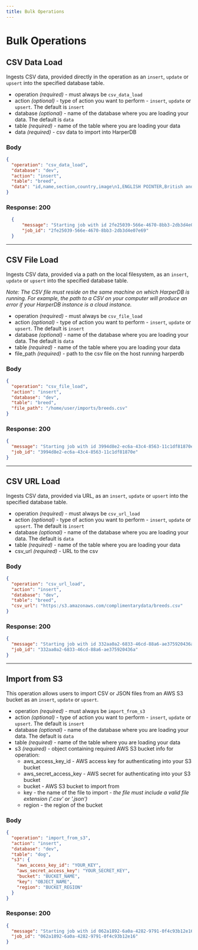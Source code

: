 ```yaml
---
title: Bulk Operations
---
```


# Bulk Operations

## CSV Data Load
Ingests CSV data, provided directly in the operation as an `insert`, `update` or `upsert` into the specified database table.

* operation _(required)_ - must always be `csv_data_load`
* action _(optional)_ - type of action you want to perform - `insert`, `update` or `upsert`. The default is `insert`
* database _(optional)_ - name of the database where you are loading your data. The default is `data`
* table _(required)_ - name of the table where you are loading your data
* data _(required)_ - csv data to import into HarperDB

### Body
```json
{
  "operation": "csv_data_load",
  "database": "dev",
  "action": "insert",
  "table": "breed",
  "data": "id,name,section,country,image\n1,ENGLISH POINTER,British and Irish Pointers and Setters,GREAT BRITAIN,http:/www.fci.be/Nomenclature/Illustrations/001g07.jpg\n2,ENGLISH SETTER,British and Irish Pointers and Setters,GREAT BRITAIN,http:/www.fci.be/Nomenclature/Illustrations/002g07.jpg\n3,KERRY BLUE TERRIER,Large and medium sized Terriers,IRELAND,\n"
}
```

### Response: 200
```json
  {
      "message": "Starting job with id 2fe25039-566e-4670-8bb3-2db3d4e07e69",
      "job_id": "2fe25039-566e-4670-8bb3-2db3d4e07e69"
  }
```

---

## CSV File Load
Ingests CSV data, provided via a path on the local filesystem, as an `insert`, `update` or `upsert` into the specified database table. 

_Note: The CSV file must reside on the same machine on which HarperDB is running. For example, the path to a CSV on your computer will produce an error if your HarperDB instance is a cloud instance._

* operation _(required)_ - must always be `csv_file_load`
* action _(optional)_ - type of action you want to perform - `insert`, `update` or `upsert`. The default is `insert`
* database _(optional)_ - name of the database where you are loading your data. The default is `data`
* table _(required)_ - name of the table where you are loading your data
* file_path _(required)_ - path to the csv file on the host running harperdb

### Body
```json
{
  "operation": "csv_file_load",
  "action": "insert",
  "database": "dev",
  "table": "breed",
  "file_path": "/home/user/imports/breeds.csv"
}
```

### Response: 200
```json
{
  "message": "Starting job with id 3994d8e2-ec6a-43c4-8563-11c1df81870e",
  "job_id": "3994d8e2-ec6a-43c4-8563-11c1df81870e"
}
```

---

## CSV URL Load
Ingests CSV data, provided via URL, as an `insert`, `update` or `upsert` into the specified database table.

* operation _(required)_ - must always be `csv_url_load`
* action _(optional)_ - type of action you want to perform - `insert`, `update` or `upsert`. The default is `insert`
* database _(optional)_ - name of the database where you are loading your data. The default is `data`
* table _(required)_ - name of the table where you are loading your data
* csv_url _(required)_ - URL to the csv

### Body
```json
{
  "operation": "csv_url_load",
  "action": "insert",
  "database": "dev",
  "table": "breed",
  "csv_url": "https:/s3.amazonaws.com/complimentarydata/breeds.csv"
}
```

### Response: 200
```json
{
  "message": "Starting job with id 332aa0a2-6833-46cd-88a6-ae375920436a",
  "job_id": "332aa0a2-6833-46cd-88a6-ae375920436a"
}
```

---

## Import from S3
This operation allows users to import CSV or JSON files from an AWS S3 bucket as an `insert`, `update` or `upsert`.

* operation _(required)_ - must always be `import_from_s3`
* action _(optional)_ - type of action you want to perform - `insert`, `update` or `upsert`. The default is `insert`
* database _(optional)_ - name of the database where you are loading your data. The default is `data`
* table _(required)_ - name of the table where you are loading your data
* s3 _(required)_ - object containing required AWS S3 bucket info for operation:
  * aws_access_key_id - AWS access key for authenticating into your S3 bucket
  * aws_secret_access_key - AWS secret for authenticating into your S3 bucket
  * bucket - AWS S3 bucket to import from
  * key - the name of the file to import - _the file must include a valid file extension ('.csv' or '.json')_
  * region - the region of the bucket

### Body
```json
{
  "operation": "import_from_s3",
  "action": "insert",
  "database": "dev",
  "table": "dog",
  "s3": {
    "aws_access_key_id": "YOUR_KEY",
    "aws_secret_access_key": "YOUR_SECRET_KEY",
    "bucket": "BUCKET_NAME",
    "key": "OBJECT_NAME",
    "region": "BUCKET_REGION"
  }
}
```

### Response: 200
```json
{
  "message": "Starting job with id 062a1892-6a0a-4282-9791-0f4c93b12e16",
  "job_id": "062a1892-6a0a-4282-9791-0f4c93b12e16"
}
```